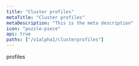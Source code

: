 ```yaml
---
title: "Cluster profiles"
metaTitle: "Cluster profiles"
metaDescription: "This is the meta description"
icon: "puzzle-piece"
api: true
paths: ["/v1alpha1/clusterprofiles"]
---
```


profiles
